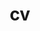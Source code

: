 ---
layout: cv
permalink: /cv/
title: cv
nav: true
nav_order: 5
cv_pdf: cv_jeongminlee_250630.pdf # you can also use external links here
---